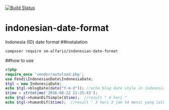 [![Build Status](https://travis-ci.org/sm-alfariz/indonesian-date.svg?branch=master)](https://travis-ci.org/sm-alfariz/indonesian-date)

# indonesian-date-format
Indonesia (ID) date format
##instalation
```
composer require sm-alfariz/indonesian-date-format
```
##how to use
```php
<?php
require_once 'vendor/autoload.php';
use Fendi\IndonesianDate\IndonesiaDate;
$tgl = new IndonesiaDate;
echo $tgl->blogDate(date("Y-m-d")); //echo blog date style in indonosian format
$time = strtotime('2016-08-22 21:25:43');
echo $tgl->humanDifSimple($time);  //result " 4 hari "
echo $tgl->humanDif($time);  //result " 3 hari 3 jam 54 menit yang lalu "

```
